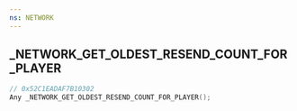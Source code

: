 ```yaml
---
ns: NETWORK
---
```

## _NETWORK_GET_OLDEST_RESEND_COUNT_FOR_PLAYER

```c
// 0x52C1EADAF7B10302
Any _NETWORK_GET_OLDEST_RESEND_COUNT_FOR_PLAYER();
```

